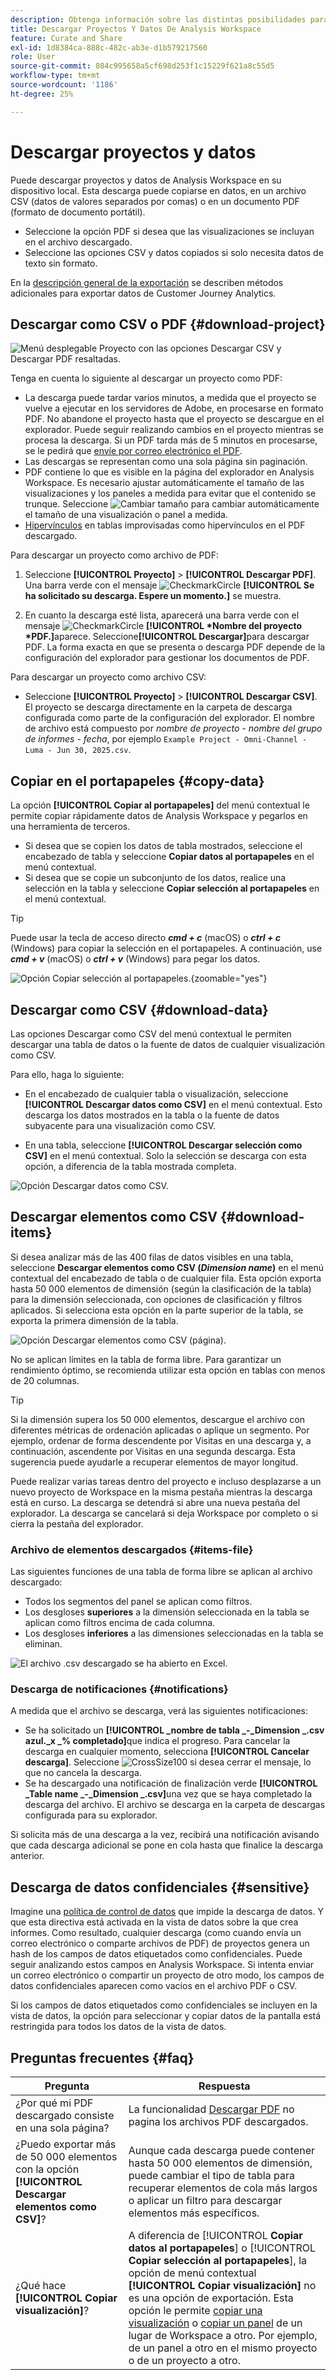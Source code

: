 ```yaml
---
description: Obtenga información sobre las distintas posibilidades para descargar datos de su proyecto de Analysis Workspace.
title: Descargar Proyectos Y Datos De Analysis Workspace
feature: Curate and Share
exl-id: 1d8384ca-888c-482c-ab3e-d1b579217560
role: User
source-git-commit: 084c995658a5cf698d253f1c15229f621a8c55d5
workflow-type: tm+mt
source-wordcount: '1186'
ht-degree: 25%

---
```


# Descargar proyectos y datos

Puede descargar proyectos y datos de Analysis Workspace en su dispositivo local. Esta descarga puede copiarse en datos, en un archivo CSV (datos de valores separados por comas) o en un documento PDF (formato de documento portátil).

* Seleccione la opción PDF si desea que las visualizaciones se incluyan en el archivo descargado.
* Seleccione las opciones CSV y datos copiados si solo necesita datos de texto sin formato.

En la [descripción general de la exportación](/help/analysis-workspace/export/export-project-overview.md) se describen métodos adicionales para exportar datos de Customer Journey Analytics.

## Descargar como CSV o PDF {#download-project}

![Menú desplegable Proyecto con las opciones Descargar CSV y Descargar PDF resaltadas.](assets/download-project.png)

Tenga en cuenta lo siguiente al descargar un proyecto como PDF:

* La descarga puede tardar varios minutos, a medida que el proyecto se vuelve a ejecutar en los servidores de Adobe, en procesarse en formato PDF. No abandone el proyecto hasta que el proyecto se descargue en el explorador.  Puede seguir realizando cambios en el proyecto mientras se procesa la descarga. Si un PDF tarda más de 5 minutos en procesarse, se le pedirá que [envíe por correo electrónico el PDF](../curate-share/send-schedule-files.md).
* Las descargas se representan como una sola página sin paginación.
* PDF contiene lo que es visible en la página del explorador en Analysis Workspace. Es necesario ajustar automáticamente el tamaño de las visualizaciones y los paneles a medida para evitar que el contenido se trunque. Seleccione ![Cambiar tamaño](/help/assets/icons/Resize.svg) para cambiar automáticamente el tamaño de una visualización o panel a medida.
* [Hipervínculos](/help/analysis-workspace/visualizations/freeform-table/freeform-table-hyperlinks.md) en tablas improvisadas como hipervínculos en el PDF descargado.



Para descargar un proyecto como archivo de PDF:

1. Seleccione **[!UICONTROL Proyecto]** > **[!UICONTROL Descargar PDF]**.
Una barra verde con el mensaje ![CheckmarkCircle](/help/assets/icons/CheckmarkCircle.svg) **[!UICONTROL Se ha solicitado su descarga. Espere un momento.]** se muestra.

1. En cuanto la descarga esté lista, aparecerá una barra verde con el mensaje ![CheckmarkCircle](/help/assets/icons/CheckmarkCircle.svg) **[!UICONTROL *Nombre del proyecto *PDF.]**&#x200B;aparece.
Seleccione&#x200B;**[!UICONTROL Descargar]**&#x200B;para descargar PDF. La forma exacta en que se presenta o descarga PDF depende de la configuración del explorador para gestionar los documentos de PDF.


Para descargar un proyecto como archivo CSV:

* Seleccione **[!UICONTROL Proyecto]** > **[!UICONTROL Descargar CSV]**. El proyecto se descarga directamente en la carpeta de descarga configurada como parte de la configuración del explorador. El nombre de archivo está compuesto por *nombre de proyecto* - *nombre del grupo de informes* - *fecha*, por ejemplo `Example Project - Omni-Channel - Luma - Jun 30, 2025.csv`.

## Copiar en el portapapeles {#copy-data}

La opción **[!UICONTROL Copiar al portapapeles]** del menú contextual le permite copiar rápidamente datos de Analysis Workspace y pegarlos en una herramienta de terceros.

* Si desea que se copien los datos de tabla mostrados, seleccione el encabezado de tabla y seleccione **Copiar datos al portapapeles** en el menú contextual.
* Si desea que se copie un subconjunto de los datos, realice una selección en la tabla y seleccione **Copiar selección al portapapeles** en el menú contextual.

>[!TIP]
>
>Puede usar la tecla de acceso directo **_cmd + c_** (macOS) o **_ctrl + c_** (Windows) para copiar la selección en el portapapeles. A continuación, use **_cmd + v_** (macOS) o **_ctrl + v_** (Windows) para pegar los datos.


![Opción Copiar selección al portapapeles. ](assets/copy-clipboard.png){zoomable="yes"}

## Descargar como CSV {#download-data}

Las opciones Descargar como CSV del menú contextual le permiten descargar una tabla de datos o la fuente de datos de cualquier visualización como CSV.

Para ello, haga lo siguiente:

* En el encabezado de cualquier tabla o visualización, seleccione **[!UICONTROL Descargar datos como CSV]** en el menú contextual. Esto descarga los datos mostrados en la tabla o la fuente de datos subyacente para una visualización como CSV. 

<!-- Only relevant as soon as CJA supports Map visualization 
  >[!NOTE]
  >
  >  Note: the Map visualization does not support this option.
-->

* En una tabla, seleccione **[!UICONTROL Descargar selección como CSV]** en el menú contextual. Solo la selección se descarga con esta opción, a diferencia de la tabla mostrada completa.

![Opción Descargar datos como CSV.](assets/download-data-as-csv.png)

## Descargar elementos como CSV {#download-items}

Si desea analizar más de las 400 filas de datos visibles en una tabla, seleccione **Descargar elementos como CSV (_Dimension name_)** en el menú contextual del encabezado de tabla o de cualquier fila. Esta opción exporta hasta 50 000 elementos de dimensión (según la clasificación de la tabla) para la dimensión seleccionada, con opciones de clasificación y filtros aplicados. Si selecciona esta opción en la parte superior de la tabla, se exporta la primera dimensión de la tabla.

![Opción Descargar elementos como CSV (página).](assets/download-items-as-csv.png)

No se aplican límites en la tabla de forma libre. Para garantizar un rendimiento óptimo, se recomienda utilizar esta opción en tablas con menos de 20 columnas.

>[!TIP]
>
> Si la dimensión supera los 50 000 elementos, descargue el archivo con diferentes métricas de ordenación aplicadas o aplique un segmento. Por ejemplo, ordenar de forma descendente por Visitas en una descarga y, a continuación, ascendente por Visitas en una segunda descarga. Esta sugerencia puede ayudarle a recuperar elementos de mayor longitud.

Puede realizar varias tareas dentro del proyecto e incluso desplazarse a un nuevo proyecto de Workspace en la misma pestaña mientras la descarga está en curso. La descarga se detendrá si abre una nueva pestaña del explorador. La descarga se cancelará si deja Workspace por completo o si cierra la pestaña del explorador.


### Archivo de elementos descargados {#items-file}

Las siguientes funciones de una tabla de forma libre se aplican al archivo descargado:

* Todos los segmentos del panel se aplican como filtros.
* Los desgloses **superiores** a la dimensión seleccionada en la tabla se aplican como filtros encima de cada columna.
* Los desgloses **inferiores** a las dimensiones seleccionadas en la tabla se eliminan.

![El archivo .csv descargado se ha abierto en Excel.](assets/download-items-file.png)

### Descarga de notificaciones {#notifications}

A medida que el archivo se descarga, verá las siguientes notificaciones:

* Se ha solicitado un **[!UICONTROL _nombre de tabla _-_Dimension _.csv azul._x _% completado]**&#x200B;que indica el progreso. Para cancelar la descarga en cualquier momento, selecciona **[!UICONTROL Cancelar descarga]**. Seleccione ![CrossSize100](/help/assets/icons/CrossSize100.svg) si desea cerrar el mensaje, lo que no cancela la descarga.
* Se ha descargado una notificación de finalización verde **[!UICONTROL _Table name _-_Dimension _.csv]**&#x200B;una vez que se haya completado la descarga del archivo. El archivo se descarga en la carpeta de descargas configurada para su explorador.

Si solicita más de una descarga a la vez, recibirá una notificación avisando que cada descarga adicional se pone en cola hasta que finalice la descarga anterior.


## Descarga de datos confidenciales {#sensitive}

Imagine una [política de control de datos](/help/data-views/data-governance.md) que impide la descarga de datos. Y que esta directiva está activada en la vista de datos sobre la que crea informes. Como resultado, cualquier descarga (como cuando envía un correo electrónico o comparte archivos de PDF) de proyectos genera un hash de los campos de datos etiquetados como confidenciales. Puede seguir analizando estos campos en Analysis Workspace. Si intenta enviar un correo electrónico o compartir un proyecto de otro modo, los campos de datos confidenciales aparecen como vacíos en el archivo PDF o CSV.

Si los campos de datos etiquetados como confidenciales se incluyen en la vista de datos, la opción para seleccionar y copiar datos de la pantalla está restringida para todos los datos de la vista de datos.

## Preguntas frecuentes {#faq}

| Pregunta | Respuesta |
| --- | --- |
| ¿Por qué mi PDF descargado consiste en una sola página? | La funcionalidad [Descargar PDF](#download-as-csv-or-pdf) no pagina los archivos PDF descargados. |
| ¿Puedo exportar más de 50 000 elementos con la opción **[!UICONTROL Descargar elementos como CSV]**? | Aunque cada descarga puede contener hasta 50 000 elementos de dimensión, puede cambiar el tipo de tabla para recuperar elementos de cola más largos o aplicar un filtro para descargar elementos más específicos. |
| ¿Qué hace **[!UICONTROL Copiar visualización]**? | A diferencia de [!UICONTROL **Copiar datos al portapapeles**] o [!UICONTROL **Copiar selección al portapapeles**], la opción de menú contextual **[!UICONTROL Copiar visualización]** no es una opción de exportación. Esta opción le permite [copiar una visualización](/help/analysis-workspace/visualizations/freeform-analysis-visualizations.md#context-menu) o [copiar un panel](/help/analysis-workspace/c-panels/panels.md#context-menu) de un lugar de Workspace a otro. Por ejemplo, de un panel a otro en el mismo proyecto o de un proyecto a otro. |
